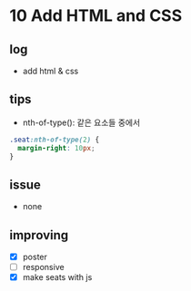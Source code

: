 # 10 Add HTML and CSS

## log

- add html & css

## tips

- nth-of-type(): 같은 요소들 중에서

```css
.seat:nth-of-type(2) {
  margin-right: 10px;
}
```

## issue

- none

## improving

- [x] poster
- [ ] responsive
- [x] make seats with js
